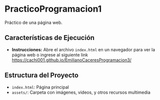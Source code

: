 # PracticoProgramacion1
Práctico de una página web.

## Características de Ejecución
- **Instrucciones:** Abre el archivo `index.html` en un navegador para ver la página web o ingrese al siguiente link https://cachi001.github.io/EmilianoCaceresProgramacion3/

## Estructura del Proyecto
- `index.html`: Página principal
- `assets/`: Carpeta con imágenes, videos, y otros recursos multimedia
